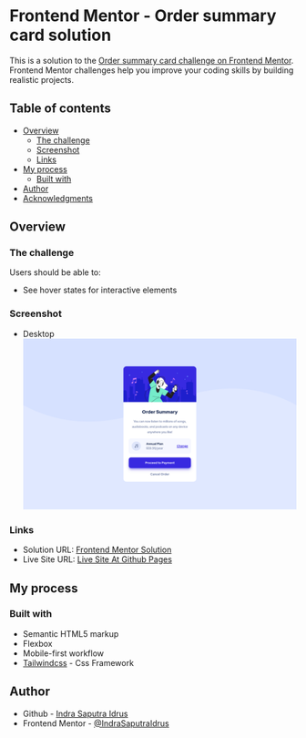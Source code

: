 # Frontend Mentor - Order summary card solution

This is a solution to the [Order summary card challenge on Frontend Mentor](https://www.frontendmentor.io/challenges/order-summary-component-QlPmajDUj). Frontend Mentor challenges help you improve your coding skills by building realistic projects.

## Table of contents

- [Overview](#overview)
  - [The challenge](#the-challenge)
  - [Screenshot](#screenshot)
  - [Links](#links)
- [My process](#my-process)
  - [Built with](#built-with)
- [Author](#author)
- [Acknowledgments](#acknowledgments)

## Overview

### The challenge

Users should be able to:

- See hover states for interactive elements

### Screenshot

- Desktop
  ![](./screenshot/desktop.png)

### Links

- Solution URL: [Frontend Mentor Solution]()
- Live Site URL: [Live Site At Github Pages](https://indrasaputraidrus.github.io/order-summary-component/)

## My process

### Built with

- Semantic HTML5 markup
- Flexbox
- Mobile-first workflow
- [Tailwindcss](https://tailwindcss.com/) - Css Framework

## Author

- Github - [Indra Saputra Idrus](https://github.com/IndraSaputraIdrus)
- Frontend Mentor - [@IndraSaputraIdrus](https://www.frontendmentor.io/profile/IndraSaputraIdrus)
